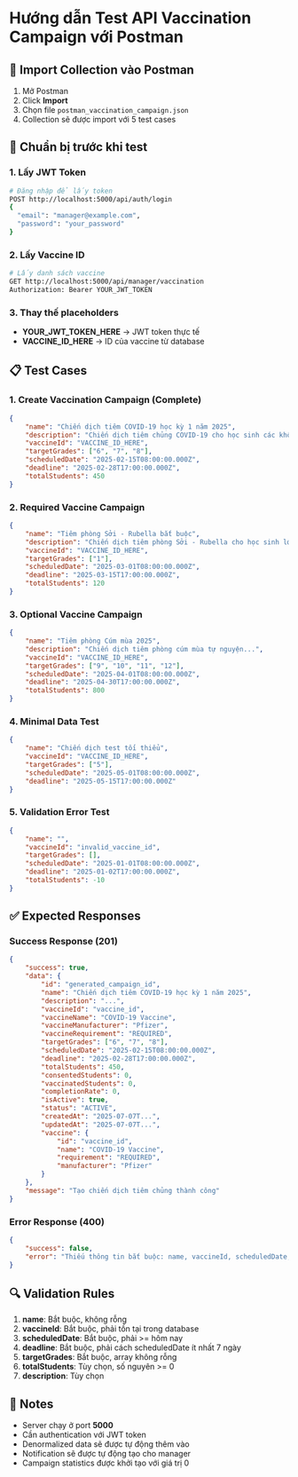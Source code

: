 # Hướng dẫn Test API Vaccination Campaign với Postman

## 🚀 Import Collection vào Postman

1. Mở Postman
2. Click **Import**
3. Chọn file `postman_vaccination_campaign.json`
4. Collection sẽ được import với 5 test cases

## 🔧 Chuẩn bị trước khi test

### 1. Lấy JWT Token

```bash
# Đăng nhập để lấy token
POST http://localhost:5000/api/auth/login
{
  "email": "manager@example.com",
  "password": "your_password"
}
```

### 2. Lấy Vaccine ID

```bash
# Lấy danh sách vaccine
GET http://localhost:5000/api/manager/vaccination
Authorization: Bearer YOUR_JWT_TOKEN
```

### 3. Thay thế placeholders

-   **YOUR_JWT_TOKEN_HERE** → JWT token thực tế
-   **VACCINE_ID_HERE** → ID của vaccine từ database

## 📋 Test Cases

### 1. **Create Vaccination Campaign** (Complete)

```json
{
    "name": "Chiến dịch tiêm COVID-19 học kỳ 1 năm 2025",
    "description": "Chiến dịch tiêm chủng COVID-19 cho học sinh các khối 6, 7, 8...",
    "vaccineId": "VACCINE_ID_HERE",
    "targetGrades": ["6", "7", "8"],
    "scheduledDate": "2025-02-15T08:00:00.000Z",
    "deadline": "2025-02-28T17:00:00.000Z",
    "totalStudents": 450
}
```

### 2. **Required Vaccine Campaign**

```json
{
    "name": "Tiêm phòng Sởi - Rubella bắt buộc",
    "description": "Chiến dịch tiêm phòng Sởi - Rubella cho học sinh lớp 1...",
    "vaccineId": "VACCINE_ID_HERE",
    "targetGrades": ["1"],
    "scheduledDate": "2025-03-01T08:00:00.000Z",
    "deadline": "2025-03-15T17:00:00.000Z",
    "totalStudents": 120
}
```

### 3. **Optional Vaccine Campaign**

```json
{
    "name": "Tiêm phòng Cúm mùa 2025",
    "description": "Chiến dịch tiêm phòng cúm mùa tự nguyện...",
    "vaccineId": "VACCINE_ID_HERE",
    "targetGrades": ["9", "10", "11", "12"],
    "scheduledDate": "2025-04-01T08:00:00.000Z",
    "deadline": "2025-04-30T17:00:00.000Z",
    "totalStudents": 800
}
```

### 4. **Minimal Data Test**

```json
{
    "name": "Chiến dịch test tối thiểu",
    "vaccineId": "VACCINE_ID_HERE",
    "targetGrades": ["5"],
    "scheduledDate": "2025-05-01T08:00:00.000Z",
    "deadline": "2025-05-15T17:00:00.000Z"
}
```

### 5. **Validation Error Test**

```json
{
    "name": "",
    "vaccineId": "invalid_vaccine_id",
    "targetGrades": [],
    "scheduledDate": "2025-01-01T08:00:00.000Z",
    "deadline": "2025-01-02T17:00:00.000Z",
    "totalStudents": -10
}
```

## ✅ Expected Responses

### Success Response (201)

```json
{
    "success": true,
    "data": {
        "id": "generated_campaign_id",
        "name": "Chiến dịch tiêm COVID-19 học kỳ 1 năm 2025",
        "description": "...",
        "vaccineId": "vaccine_id",
        "vaccineName": "COVID-19 Vaccine",
        "vaccineManufacturer": "Pfizer",
        "vaccineRequirement": "REQUIRED",
        "targetGrades": ["6", "7", "8"],
        "scheduledDate": "2025-02-15T08:00:00.000Z",
        "deadline": "2025-02-28T17:00:00.000Z",
        "totalStudents": 450,
        "consentedStudents": 0,
        "vaccinatedStudents": 0,
        "completionRate": 0,
        "isActive": true,
        "status": "ACTIVE",
        "createdAt": "2025-07-07T...",
        "updatedAt": "2025-07-07T...",
        "vaccine": {
            "id": "vaccine_id",
            "name": "COVID-19 Vaccine",
            "requirement": "REQUIRED",
            "manufacturer": "Pfizer"
        }
    },
    "message": "Tạo chiến dịch tiêm chủng thành công"
}
```

### Error Response (400)

```json
{
    "success": false,
    "error": "Thiếu thông tin bắt buộc: name, vaccineId, scheduledDate, deadline"
}
```

## 🔍 Validation Rules

1. **name**: Bắt buộc, không rỗng
2. **vaccineId**: Bắt buộc, phải tồn tại trong database
3. **scheduledDate**: Bắt buộc, phải >= hôm nay
4. **deadline**: Bắt buộc, phải cách scheduledDate ít nhất 7 ngày
5. **targetGrades**: Bắt buộc, array không rỗng
6. **totalStudents**: Tùy chọn, số nguyên >= 0
7. **description**: Tùy chọn

## 📝 Notes

-   Server chạy ở port **5000**
-   Cần authentication với JWT token
-   Denormalized data sẽ được tự động thêm vào
-   Notification sẽ được tự động tạo cho manager
-   Campaign statistics được khởi tạo với giá trị 0
